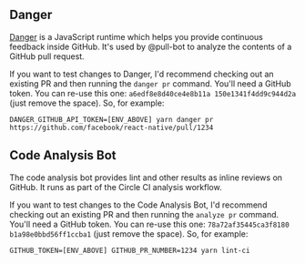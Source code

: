 ## Danger

[Danger](http://danger.systems/js/) is a JavaScript runtime which helps you provide continuous feedback inside GitHub. It's used by @pull-bot to analyze the contents of a GitHub pull request.

If you want to test changes to Danger, I'd recommend checking out an existing PR and then running the `danger pr` command.
You'll need a GitHub token. You can re-use this one: `a6edf8e8d40ce4e8b11a 150e1341f4dd9c944d2a` (just remove the space).
So, for example:

```
DANGER_GITHUB_API_TOKEN=[ENV_ABOVE] yarn danger pr https://github.com/facebook/react-native/pull/1234
```

## Code Analysis Bot

The code analysis bot provides lint and other results as inline reviews on GitHub. It runs as part of the Circle CI analysis workflow.

If you want to test changes to the Code Analysis Bot, I'd recommend checking out an existing PR and then running the `analyze pr` command.
You'll need a GitHub token. You can re-use this one: `78a72af35445ca3f8180` `b1a98e0bbd56ff1ccba1` (just remove the space).
So, for example:

```
GITHUB_TOKEN=[ENV_ABOVE] GITHUB_PR_NUMBER=1234 yarn lint-ci
```
